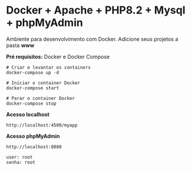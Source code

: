 # Docker + Apache + PHP8.2 + Mysql + phpMyAdmin

Ambiente para desenvolvimento com Docker. Adicione seus projetos a pasta **www**

**Pré requisitos:** Docker e Docker Compose

```
# Criar e levantar os containers
docker-compose up -d

# Iniciar o container Docker
docker-compose start

# Parar o container Docker
docker-compose stop

```

**Acesso localhost**

```
http://localhost:4500/myapp

```

**Acesso phpMyAdmin**

```
http://localhost:8080

user: root
senha: root

```
